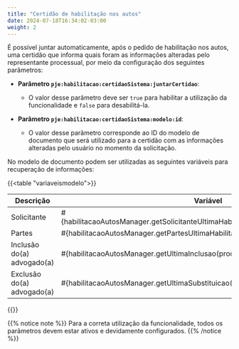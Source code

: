 ```yaml
---
title: "Certidão de habilitação nos autos"
date: 2024-07-18T16:34:02-03:00
weight: 2
---
```


É possível juntar automaticamente, após o pedido de habilitação nos autos, uma certidão que informa quais foram as informações alteradas pelo representante processual, por meio da configuração dos seguintes parâmetros:

- **Parâmetro `pje:habilitacao:certidaoSistema:juntarCertidao`**:
  - O valor desse parâmetro deve ser `true` para habilitar a utilização da funcionalidade e `false` para desabilitá-la.

- **Parâmetro `pje:habilitacao:certidaoSistema:modelo:id`**:
  - O valor desse parâmetro corresponde ao ID do modelo de documento que será utilizado para a certidão com as informações alteradas pelo usuário no momento da solicitação.

No modelo de documento podem ser utilizadas as seguintes variáveis para recuperação de informações:

{{<table "variaveismodelo">}}

| **Descrição** | **Variável** |
|---|---|
| Solicitante | #{habilitacaoAutosManager.getSolicitanteUltimaHabilitacao(processoTrfHome.instance)} |
| Partes | #{habilitacaoAutosManager.getPartesUltimaHabilitacao(processoTrfHome.instance)} |
| Inclusão do(a) advogado(a) | #{habilitacaoAutosManager.getUltimaInclusao(processoTrfHome.instance)} |
| Exclusão do(a) advogado(a) | #{habilitacaoAutosManager.getUltimaSubstituicao(processoTrfHome.instance)} |

{{</table>}}

{{% notice note %}}
Para a correta utilização da funcionalidade, todos os parâmetros devem estar ativos e devidamente configurados.
{{% /notice %}}